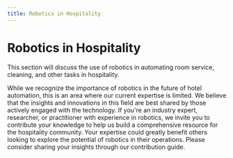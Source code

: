 ```yaml
---
title: Robotics in Hospitality
---
```


# Robotics in Hospitality

This section will discuss the use of robotics in automating room service, cleaning, and other tasks in hospitality.

While we recognize the importance of robotics in the future of hotel automation, this is an area where our current expertise is limited. We believe that the insights and innovations in this field are best shared by those actively engaged with the technology. If you're an industry expert, researcher, or practitioner with experience in robotics, we invite you to contribute your knowledge to help us build a comprehensive resource for the hospitality community. Your expertise could greatly benefit others looking to explore the potential of robotics in their operations. Please consider sharing your insights through our contribution guide.


